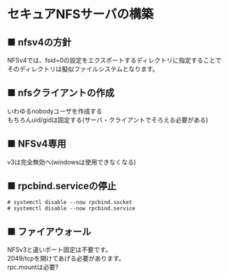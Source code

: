 # セキュアNFSサーバの構築
## ■ nfsv4の方針
NFSv4では、fsid=0の設定をエクスポートするディレクトリに指定することでそのディレクトリは擬似ファイルシステムとなります。
## ■ nfsクライアントの作成
いわゆるnobodyユーザを作成する  
もちろんuid/gidは固定する(サーバ・クライアントでそろえる必要がある)

## ■ NFSv4専用
v3は完全無効へ(windowsは使用できなくなる)

## ■ rpcbind.serviceの停止
```
# systemctl disable --now rpcbind.socket
# systemctl disable --now rpcbind.service
```

## ■ ファイアウォール
NFSv3と違いポート固定は不要です。  
2049/tcpを開けてあげる必要があります。  
rpc.mountは必要?
```
```
